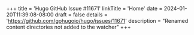 +++
title = 'Hugo GitHub Issue #11671'
linkTitle = 'Home'
date = 2024-01-20T11:39:08-08:00
draft = false
details = 'https://github.com/gohugoio/hugo/issues/11671'
description = "Renamed content directories not added to the watcher"
+++
